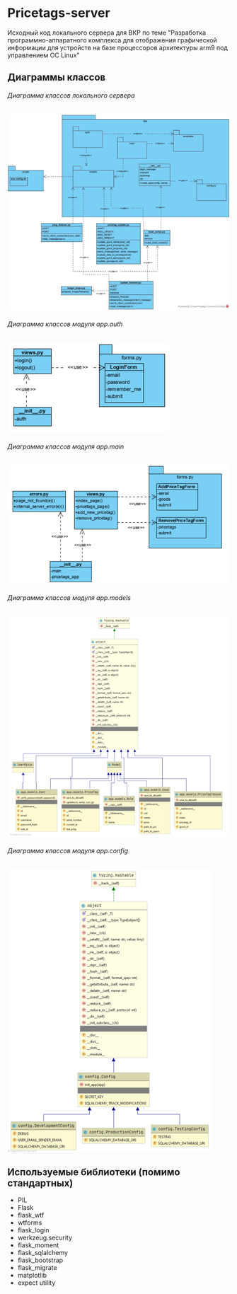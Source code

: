 # Pricetags-server

Исходный код локального сервера для ВКР по теме 
"Разработка программно-аппаратного комплекса для отображения
графической информации для устройств на базе процессоров архитектуры arm9
под управлением OC Linux"

## Диаграммы классов
###### *Диаграмма классов локального сервера*
![Class Diagram](https://github.com/advolotkina/pricetags-server/blob/master/images/class-diagram.png?raw=true)
###### *Диаграмма классов модуля app.auth*
![Class Diagram](https://github.com/advolotkina/pricetags-server/blob/master/images/Screenshot%20from%202020-06-04%2014-00-13.png?raw=true)
###### *Диаграмма классов модуля app.main*
![Class Diagram](https://github.com/advolotkina/pricetags-server/blob/master/images/Screenshot%20from%202020-06-04%2014-00-20.png?raw=true)
###### *Диаграмма классов модуля app.models*
![Class Diagram](https://github.com/advolotkina/pricetags-server/blob/master/images/Screenshot%20from%202020-06-04%2014-00-43.png?raw=true)
###### *Диаграмма классов модуля app.config*
![Class Diagram](https://github.com/advolotkina/pricetags-server/blob/master/images/Screenshot%20from%202020-06-04%2014-01-26.png?raw=true)


## Используемые библиотеки (помимо стандартных)
* PIL
* Flask
* flask_wtf
* wtforms
* flask_login
* werkzeug.security
* flask_moment
* flask_sqlalchemy
* flask_bootstrap
* flask_migrate
* matplotlib
* expect utility




